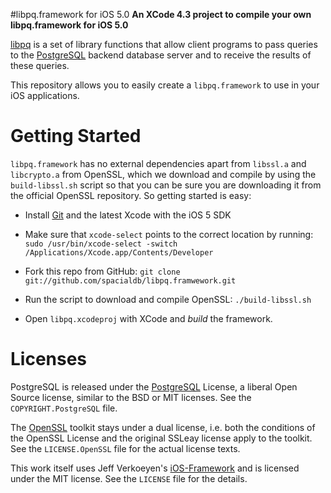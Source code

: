 #libpq.framework for iOS 5.0
**An XCode 4.3 project to compile your own libpq.framework for iOS 5.0**

[libpq](http://www.postgresql.org/docs/current/interactive/libpq.html) is a set of library functions that allow client programs to pass queries to the [PostgreSQL](http://www.postgresql.org/) backend database server and to receive the results of these queries.

This repository allows you to easily create a `libpq.framework` to use in your iOS applications.

Getting Started
===============

`libpq.framework` has no external dependencies apart from `libssl.a` and `libcrypto.a` from OpenSSL, which we download and compile by using the `build-libssl.sh` script so that you can be sure you are downloading it from the official OpenSSL repository. So getting started is easy:

* Install [Git](http://git-scm.com/) and the latest Xcode with the iOS 5 SDK

* Make sure that `xcode-select` points to the correct location by running: ```sudo /usr/bin/xcode-select -switch /Applications/Xcode.app/Contents/Developer```

* Fork this repo from GitHub: ```git clone git://github.com/spacialdb/libpq.framwework.git```

* Run the script to download and compile OpenSSL: ```./build-libssl.sh```

* Open `libpq.xcodeproj` with XCode and *build* the framework.

Licenses
========

PostgreSQL is released under the [PostgreSQL](http://www.opensource.org/licenses/postgresql) License, a liberal Open Source license, similar to the BSD or MIT licenses. See the `COPYRIGHT.PostgreSQL` file.

The [OpenSSL](http://www.openssl.org/) toolkit stays under a dual license, i.e. both the conditions of the OpenSSL License and the original SSLeay license apply to the toolkit. See the `LICENSE.OpenSSL` file for the actual license texts.

This work itself uses Jeff Verkoeyen's [iOS-Framework](https://github.com/jverkoey/iOS-Framework) and is licensed under the MIT license. See the `LICENSE` file for the details.

